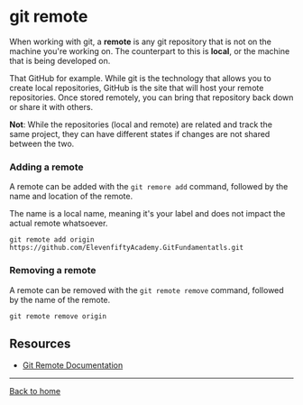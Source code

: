 # git remote

When working with git, a **remote** is any git repository that is not on the machine you're working on. The counterpart to this is **local**, or the machine that is being developed on.

That GitHub for example. While git is the technology that allows you to create local repositories, GitHub is the site that will host your remote repositories. Once stored remotely, you can bring that repository back down or share it with others.

**Not**: While the repositories (local and remote) are related and track the same project, they can have different states if changes are not shared between the two.

### Adding a remote

A remote can be added with the `git remore add` command, followed by the name and location of the remote. 

The name is a local name, meaning it's your label and does not impact the actual remote whatsoever. 
```
git remote add origin https://github.com/ElevenfiftyAcademy.GitFundamentatls.git
```
### Removing a remote

A remote can be removed with the `git remote remove` command, followed by the name of the remote. 

```
git remote remove origin
```

## Resources

- [Git Remote Documentation](hhtps://git-scm.com/docs/git-reomte)

---
[Back to home](../README.md)